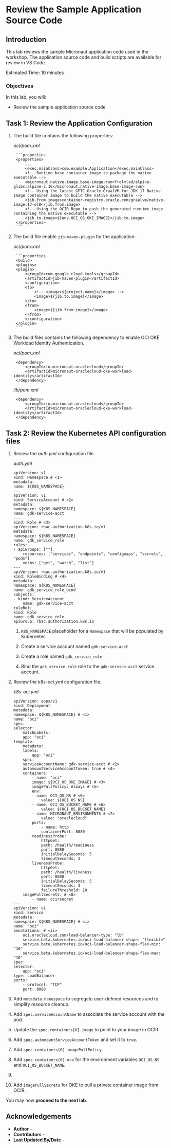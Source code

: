# Review the Sample Application Source Code

## Introduction

This lab reviews the sample Micronaut application code used in the workshop. The application source code and build scripts are available for review in VS Code.

Estimated Time: 10 minutes

### Objectives

In this lab, you will:

* Review the sample application source code

## Task 1: Review the Application Configuration

1. The build file contains the following properties:

    _oci/pom.xml_

        ```properties
        <properties>
            ...
            <exec.mainClass>com.example.Application</exec.mainClass>
            <!-- Runtime base container image to package the native executable -->
            <micronaut.native-image.base-image-run>frolvlad/alpine-glibc:alpine-3.16</micronaut.native-image.base-image-run>
            <!-- Using the latest GFTC Oracle GraalVM for JDK 17 Native Image container image to build the native executable -->
            <jib.from.image>container-registry.oracle.com/graalvm/native-image:17-ol8</jib.from.image>
            <!-- Using the OCIR Repo to push the generated runtime image containing the native executable -->
            <jib.to.image>${env.OCI_OS_OKE_IMAGE}</jib.to.image>
        </properties>
        ```

2. The build file enable `jib-maven-plugin` for the application:

    _oci/pom.xml_

        ```properties
        <build>
        <plugins>
        <plugin>
            <groupId>com.google.cloud.tools</groupId>
            <artifactId>jib-maven-plugin</artifactId>
            <configuration>
            <to>
                <!-- <image>${project.name}</image> -->
                <image>${jib.to.image}</image>
            </to>
            <from>
                <image>${jib.from.image}</image>
            </from>
            </configuration>
        </plugin>
        ```

3. The build files contains the following dependency to enable OCI OKE Workload Identity Authentication.

    _oci/pom.xml_

        <dependency>
            <groupId>io.micronaut.oraclecloud</groupId>
            <artifactId>micronaut-oraclecloud-oke-workload-identity</artifactId>
        </dependency>

    _lib/pom.xml_

        <dependency>
            <groupId>io.micronaut.oraclecloud</groupId>
            <artifactId>micronaut-oraclecloud-oke-workload-identity</artifactId>
        </dependency>

## Task 2: Review the Kubernetes API configuration files

1. Review the _auth.yml_ configuration file.

    _auth.yml_

    ```code
    apiVersion: v1
    kind: Namespace # <1>
    metadata:
    name: ${K8S_NAMESPACE}
    ---
    apiVersion: v1
    kind: ServiceAccount # <2>
    metadata:
    namespace: ${K8S_NAMESPACE}
    name: gdk-service-acct
    ---
    kind: Role # <3>
    apiVersion: rbac.authorization.k8s.io/v1
    metadata:
    namespace: ${K8S_NAMESPACE}
    name: gdk_service_role
    rules:
    - apiGroups: [""]
        resources: ["services", "endpoints", "configmaps", "secrets", "pods"]
        verbs: ["get", "watch", "list"]
    ---
    apiVersion: rbac.authorization.k8s.io/v1
    kind: RoleBinding # <4>
    metadata:
    namespace: ${K8S_NAMESPACE}
    name: gdk_service_role_bind
    subjects:
    - kind: ServiceAccount
        name: gdk-service-acct
    roleRef:
    kind: Role
    name: gdk_service_role
    apiGroup: rbac.authorization.k8s.io
    ```

    1. `K8S_NAMESPACE` placeholder for a `Namespace` that will be populated by Kubernetes

    2. Create a service account named `gdk-service-acct`

    3. Create a role named `gdk_service_role`

    4. Bind the `gdk_service_role` role to the `gdk-service-acct` service account.

2. Review the _k8s-oci.yml_ configuration file.

    _k8s-oci.yml_

    ```code
    apiVersion: apps/v1
    kind: Deployment
    metadata:
    namespace: ${K8S_NAMESPACE} # <1>
    name: "oci"
    spec:
    selector:
        matchLabels:
        app: "oci"
    template:
        metadata:
        labels:
            app: "oci"
        spec:
        serviceAccountName: gdk-service-acct # <2>
        automountServiceAccountToken: true # <4>
        containers:
            - name: "oci"
            image: ${OCI_OS_OKE_IMAGE} # <3>
            imagePullPolicy: Always # <5>
            env:
            - name: OCI_OS_NS # <6>
                value: ${OCI_OS_NS}
            - name: OCI_OS_BUCKET_NAME # <6>
                value: ${OCI_OS_BUCKET_NAME}
            - name: MICRONAUT_ENVIRONMENTS # <7>
                value: "oraclecloud"
            ports:
                - name: http
                containerPort: 8080
            readinessProbe:
                httpGet:
                path: /health/readiness
                port: 8080
                initialDelaySeconds: 5
                timeoutSeconds: 3
            livenessProbe:
                httpGet:
                path: /health/liveness
                port: 8080
                initialDelaySeconds: 5
                timeoutSeconds: 3
                failureThreshold: 10
        imagePullSecrets: # <8>
            - name: ocirsecret
    ---
    apiVersion: v1
    kind: Service
    metadata:
    namespace: ${K8S_NAMESPACE} # <i>
    name: "oci"
    annotations: # <ii>
        oci.oraclecloud.com/load-balancer-type: "lb"
        service.beta.kubernetes.io/oci-load-balancer-shape: "flexible"
        service.beta.kubernetes.io/oci-load-balancer-shape-flex-min: "10"
        service.beta.kubernetes.io/oci-load-balancer-shape-flex-max: "10"
    spec:
    selector:
        app: "oci"
    type: LoadBalancer
    ports:
        - protocol: "TCP"
        port: 8080
    ```

1. Add `metadata.namespace` to segregate user-defined resources and to simplify resource cleanup.

2. Add `spec.serviceAccountName` to associate the service account with the pod.

3. Update the `spec.containers[0].image` to point to your image in OCIR.

4. Add `spec.automountServiceAccountToken` and set it to `true`.

5. Add `spec.containers[0].imagePullPolicy`.

6. Add `spec.containers[0].env` for the environment variables `OCI_OS_NS` and `OCI_OS_BUCKET_NAME`.

7.

8. Add `imagePullSecrets` for OKE to pull a private container image from OCIR.

You may now **proceed to the next lab**.

## Acknowledgements

* **Author** - [](var:author)
* **Contributors** - [](var:contributors)
* **Last Updated By/Date** - [](var:last_updated)
